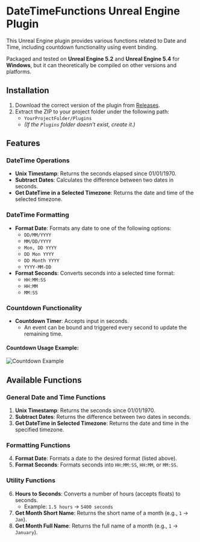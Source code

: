 # DateTimeFunctions Unreal Engine Plugin

This Unreal Engine plugin provides various functions related to Date and Time, including countdown functionality using event binding. 

Packaged and tested on **Unreal Engine 5.2** and **Unreal Engine 5.4** for **Windows**, but it can theoretically be compiled on other versions and platforms.

## Installation
1. Download the correct version of the plugin from [Releases](https://github.com/GPUbrainStorm/DateTimeFunctions/releases).
2. Extract the ZIP to your project folder under the following path:
   - `YourProjectFolder/Plugins`
   - *(If the `Plugins` folder doesn’t exist, create it.)*

## Features

### DateTime Operations
- **Unix Timestamp**: Returns the seconds elapsed since 01/01/1970.
- **Subtract Dates**: Calculates the difference between two dates in seconds.
- **Get DateTime in a Selected Timezone**: Returns the date and time of the selected timezone.

### DateTime Formatting
- **Format Date**: Formats any date to one of the following options:
  - `DD/MM/YYYY`
  - `MM/DD/YYYY`
  - `Mon, DD YYYY`
  - `DD Mon YYYY`
  - `DD Month YYYY`
  - `YYYY-MM-DD`
- **Format Seconds**: Converts seconds into a selected time format:
  - `HH:MM:SS`
  - `HH:MM`
  - `MM:SS`

### Countdown Functionality
- **Countdown Timer**: Accepts input in seconds.
  - An event can be bound and triggered every second to update the remaining time.
  
#### Countdown Usage Example:
![Countdown Example](https://github.com/user-attachments/assets/e398788c-ec86-4fcb-84ad-99f73ce6e0e3)

## Available Functions

### General Date and Time Functions
1. **Unix Timestamp**: Returns the seconds since 01/01/1970.
2. **Subtract Dates**: Returns the difference between two dates in seconds.
3. **Get DateTime in Selected Timezone**: Returns the date and time in the specified timezone.

### Formatting Functions
4. **Format Date**: Formats a date to the desired format (listed above).
5. **Format Seconds**: Formats seconds into `HH:MM:SS`, `HH:MM`, or `MM:SS`.

### Utility Functions
6. **Hours to Seconds**: Converts a number of hours (accepts floats) to seconds. 
   - Example: `1.5 hours` → `5400 seconds`
7. **Get Month Short Name**: Returns the short name of a month (e.g., `1` → `Jan`).
8. **Get Month Full Name**: Returns the full name of a month (e.g., `1` → `January`).
